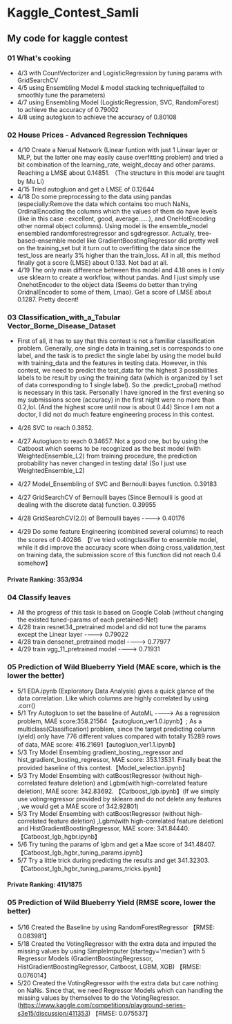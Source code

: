 # Kaggle_Contest_Samli

## My code for kaggle contest
### 01 What's cooking
  - 4/3 with CountVectorizer and LogisticRegression by tuning params with GridSearchCV
  - 4/5 using Ensembling Model & model stacking technique(failed to smoothly tune the parameters)
  - 4/7 using Ensembling Model (LogisticRegression, SVC, RandomForest) to achieve the accuracy of 0.79002
  - 4/8 using autogluon to achieve the accuracy of 0.80108

### 02 House Prices - Advanced Regression Techniques
  - 4/10 Create a Nerual Network (Linear funtion with just 1 Linear layer or MLP, but the latter one may easily cause overfitting problem) and tried a bit combination of the learning_rate, weight_decay and other params. Reaching a LMSE about 0.14851. （The structure in this model are taught by Mu Li）
  - 4/15 Tried autogluon and get a LMSE of 0.12644 
  - 4/18 Do some preprocessing to the data using pandas (especially:Remove the data which contains too much NaNs, OrdinalEncoding the columns which the values of them do have levels (like in this case : excellent, good, average......), and OneHotEncoding other normal object columns). Using model is the ensemble_model ensembled randomforestregressor and sgdregressor. Actually, tree-based-ensemble model like GradientBoostingRegressor did pretty well on the training_set but it turn out to overfitting the data since the test_loss are nearly 3% higher than the train_loss. All in all, this method finally got a score (LMSE) about 0.133. Not bad at all.
  - 4/19 The only main difference between this model and 4.18 ones is I only use sklearn to create a workflow, without pandas. And I just simply use OnehotEncoder to the object data (Seems do better than trying OridnalEncoder to some of them, Lmao). Get a score of LMSE about 0.1287. Pretty decent! 

### 03 Classification_with_a_Tabular Vector_Borne_Disease_Dataset

  - First of all, it has to say that this contest is not a familiar classification problem. Generally, one single data in training_set is corresponds to one label, and the task is to predict the single label by using the model build with training_data and the features in testing data. However, in this contest, we need to predict the test_data for the highest 3 possibilities labels to be result by using the training data (which is organized by 1 set of data corresponding to 1 single label). So the .predict_proba() method is necessary in this task. Personally I have ignored in the first evening so my submissions score (accuracy) in the first night were no more than 0.2,lol. (And the highest score until now is about 0.44) Since I am not a doctor, I did not do much feature engineering process in this contest.

  - 4/26 SVC to reach 0.3852.
  - 4/27 Autogluon to reach 0.34657. Not a good one, but by using the Catboost which seems to be recognized as the best model (with WeightedEnsemble_L2) from training procedure, the prediction probability has never changed in testing data! (So I just use WeightedEnsemble_L2)
  - 4/27 Model_Ensembling of SVC and Bernoulli bayes function. 0.39183 
  - 4/27 GridSearchCV of Bernoulli bayes (Since Bernoulli is good at dealing with the discrete data) function. 0.39955
  - 4/28 GridSearchCV(2.0) of Bernoulli bayes ----> 0.40176
  - 4/29 Do some feature Engineering (combined several columns) to reach the scores of 0.40286. 【I've tried votingclassifier to ensemble model, while it did improve the accuracy score when doing cross_validation_test on training data, the submission score of this function did not reach 0.4 somehow】
  #### Private Ranking: 353/934

### 04 Classify leaves
  - All the progress of this task is based on Google Colab (without changing the existed tuned-params of each pretained-Net)
  - 4/28 train resnet34_pretrained model and did not tune the params except the Linear layer ----> 0.79022
  - 4/28 train densenet_pretrained model ----> 0.77977
  - 4/29 train vgg_11_pretrained model ----> 0.71931
  
### 05 Prediction of Wild Blueberry Yield (MAE score, which is the lower the better)
  - 5/1 EDA.ipynb (Exploratory Data Analysis) gives a quick glance of the data correlation. Like which columns are highly correlated by using .corr()
  - 5/1 Try Autogluon to set the baseline of AutoML ----> As a regression problem, MAE score:358.21564 【autogluon_ver1.0.ipynb】; As a multiclass(Classification) problem, since the target predicting column (yield) only have 776 different values compared with totally 15289 rows of data, MAE score: 416.21691【autogluon_ver1.1.ipynb】
  - 5/3 Try Model Ensembing gradient_bosting_regressor and hist_gradient_bosting_regressor, MAE score: 353.13531. Finally beat the provided baseline of this contest.【Model_selection.ipynb】
  - 5/3 Try Model Ensembing with catBoostRegressor (without high-correlated feature deletion) and Lgbm(with high-correlated feature deletion), MAE score: 342.83692. 【Catboost_lgb.ipynb】(If we simply use votingregressor provided by sklearn and do not delete any features , we would get a MAE score of 342.92801)
   - 5/3 Try Model Ensembing with catBoostRegressor (without high-correlated feature deletion) ,Lgbm(with high-correlated feature deletion) and HistGradientBoostingRegressor, MAE score: 341.84440. 【Catboost_lgb_hgbr.ipynb】
   - 5/6 Try tuning the params of lgbm and get a Mae score of 341.48407.【Catboost_lgb_hgbr_tuning_params.ipynb】
   - 5/7 Try a little trick during predicting the results and get 341.32303.【Catboost_lgb_hgbr_tuning_params_tricks.ipynb】
  #### Private Ranking: 411/1875

### 05 Prediction of Wild Blueberry Yield (RMSE score, lower the better)
  - 5/16 Created the Baseline by using RandomForestRegressor 【RMSE: 0.083981】
  - 5/18 Created the VotingRegressor with the extra data and imputed the missing values by using SimpleImputer (startegy='median') with 5 Regressor Models (GradientBoostingRegressor, HistGradientBoostingRegressor, Catboost, LGBM, XGB) 【RMSE: 0.076014】
  - 5/20 Created the VotingRegressor with the extra data but care nothing on NaNs. Since that, we need Regressor Models which can handling the missing values by themselves to do the VotingRegressor. (https://www.kaggle.com/competitions/playground-series-s3e15/discussion/411353) 【RMSE: 0.075537】
